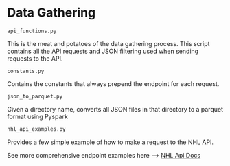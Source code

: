# Data Gathering 

`api_functions.py`

This is the meat and potatoes of the data gathering process. This script contains all the API requests and JSON filtering used when sending requests to the API.

`constants.py`

Contains the constants that always prepend the endpoint for each request.

`json_to_parquet.py`

Given a directory name, converts all JSON files in that directory to a parquet format using Pyspark

`nhl_api_examples.py`

Provides a few simple example of how to make a request to the NHL API.

See more comprehensive endpoint examples here --> [NHL Api Docs](https://gitlab.com/dword4/nhlapi/-/blob/master/stats-api.md#configurations)


